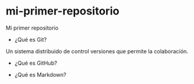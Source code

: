 # mi-primer-repositorio
Mi primer repositorio
* ¿Qué es Git?

Un sistema distribuido de control versiones que permite la colaboracíón.

* ¿Qué es GitHub?



* ¿Qué es Markdown?

